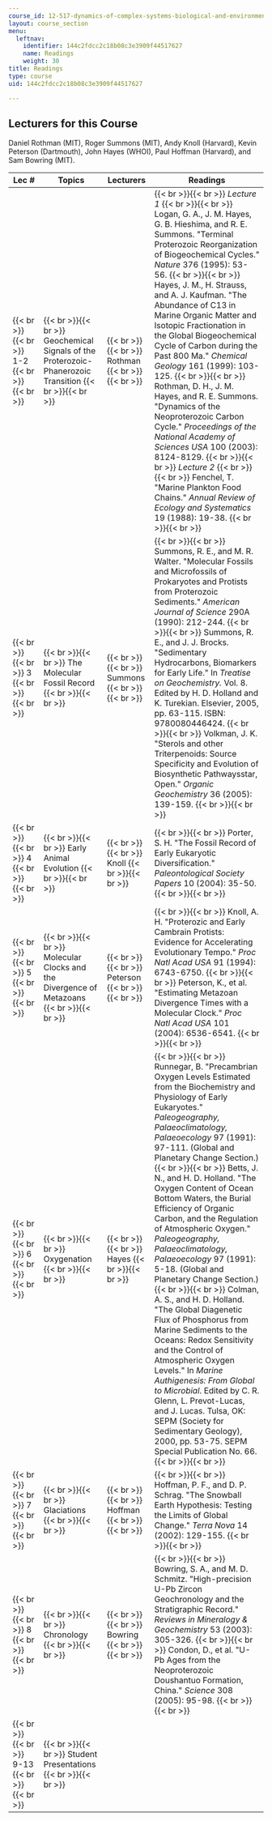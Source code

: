 ```yaml
---
course_id: 12-517-dynamics-of-complex-systems-biological-and-environmental-coevolution-preceding-the-cambrian-explosion-spring-2005
layout: course_section
menu:
  leftnav:
    identifier: 144c2fdcc2c18b08c3e3909f44517627
    name: Readings
    weight: 30
title: Readings
type: course
uid: 144c2fdcc2c18b08c3e3909f44517627

---
```


Lecturers for this Course
-------------------------

Daniel Rothman (MIT), Roger Summons (MIT), Andy Knoll (Harvard), Kevin Peterson (Dartmouth), John Hayes (WHOI), Paul Hoffman (Harvard), and Sam Bowring (MIT).

| Lec # | Topics | Lecturers | Readings |
| --- | --- | --- | --- |
|  {{< br >}}{{< br >}} 1-2 {{< br >}}{{< br >}}  |  {{< br >}}{{< br >}} Geochemical Signals of the Proterozoic-Phanerozoic Transition {{< br >}}{{< br >}}  |  {{< br >}}{{< br >}} Rothman {{< br >}}{{< br >}}  |  {{< br >}}{{< br >}} _Lecture 1_ {{< br >}}{{< br >}} Logan, G. A., J. M. Hayes, G. B. Hieshima, and R. E. Summons. "Terminal Proterozoic Reorganization of Biogeochemical Cycles." _Nature_ 376 (1995): 53-56. {{< br >}}{{< br >}} Hayes, J. M., H. Strauss, and A. J. Kaufman. "The Abundance of C13 in Marine Organic Matter and Isotopic Fractionation in the Global Biogeochemical Cycle of Carbon during the Past 800 Ma." _Chemical Geology_ 161 (1999): 103-125. {{< br >}}{{< br >}} Rothman, D. H., J. M. Hayes, and R. E. Summons. "Dynamics of the Neoproterozoic Carbon Cycle." _Proceedings of the National Academy of Sciences USA_ 100 (2003): 8124-8129. {{< br >}}{{< br >}} _Lecture 2_ {{< br >}}{{< br >}} Fenchel, T. "Marine Plankton Food Chains." _Annual Review of Ecology and Systematics_ 19 (1988): 19-38. {{< br >}}{{< br >}}  |
|  {{< br >}}{{< br >}} 3 {{< br >}}{{< br >}}  |  {{< br >}}{{< br >}} The Molecular Fossil Record {{< br >}}{{< br >}}  |  {{< br >}}{{< br >}} Summons {{< br >}}{{< br >}}  |  {{< br >}}{{< br >}} Summons, R. E., and M. R. Walter. "Molecular Fossils and Microfossils of Prokaryotes and Protists from Proterozoic Sediments." _American Journal of Science_ 290A (1990): 212-244. {{< br >}}{{< br >}} Summons, R. E., and J. J. Brocks. "Sedimentary Hydrocarbons, Biomarkers for Early Life." In _Treatise on Geochemistry._ Vol. 8. Edited by H. D. Holland and K. Turekian. Elsevier, 2005, pp. 63-115. ISBN: 9780080446424. {{< br >}}{{< br >}} Volkman, J. K. "Sterols and other Triterpenoids: Source Specificity and Evolution of Biosynthetic Pathwaysstar, Open." _Organic Geochemistry_ 36 (2005): 139-159. {{< br >}}{{< br >}}  |
|  {{< br >}}{{< br >}} 4 {{< br >}}{{< br >}}  |  {{< br >}}{{< br >}} Early Animal Evolution {{< br >}}{{< br >}}  |  {{< br >}}{{< br >}} Knoll {{< br >}}{{< br >}}  |  {{< br >}}{{< br >}} Porter, S. H. "The Fossil Record of Early Eukaryotic Diversification." _Paleontological Society Papers_ 10 (2004): 35-50. {{< br >}}{{< br >}}  |
|  {{< br >}}{{< br >}} 5 {{< br >}}{{< br >}}  |  {{< br >}}{{< br >}} Molecular Clocks and the Divergence of Metazoans {{< br >}}{{< br >}}  |  {{< br >}}{{< br >}} Peterson {{< br >}}{{< br >}}  |  {{< br >}}{{< br >}} Knoll, A. H. "Proterozic and Early Cambrain Protists: Evidence for Accelerating Evolutionary Tempo." _Proc Natl Acad USA_ 91 (1994): 6743-6750. {{< br >}}{{< br >}} Peterson, K., et al. "Estimating Metazoan Divergence Times with a Molecular Clock." _Proc Natl Acad USA_ 101 (2004): 6536-6541. {{< br >}}{{< br >}}  |
|  {{< br >}}{{< br >}} 6 {{< br >}}{{< br >}}  |  {{< br >}}{{< br >}} Oxygenation {{< br >}}{{< br >}}  |  {{< br >}}{{< br >}} Hayes {{< br >}}{{< br >}}  |  {{< br >}}{{< br >}} Runnegar, B. "Precambrian Oxygen Levels Estimated from the Biochemistry and Physiology of Early Eukaryotes." _Paleogeography, Palaeoclimatology, Palaeoecology_ 97 (1991): 97-111. (Global and Planetary Change Section.) {{< br >}}{{< br >}} Betts, J. N., and H. D. Holland. "The Oxygen Content of Ocean Bottom Waters, the Burial Efficiency of Organic Carbon, and the Regulation of Atmospheric Oxygen." _Paleogeography, Palaeoclimatology, Palaeoecology_ 97 (1991): 5-18. (Global and Planetary Change Section.) {{< br >}}{{< br >}} Colman, A. S., and H. D. Holland. "The Global Diagenetic Flux of Phosphorus from Marine Sediments to the Oceans: Redox Sensitivity and the Control of Atmospheric Oxygen Levels." In _Marine Authigenesis: From Global to Microbial_. Edited by C. R. Glenn, L. Prevot-Lucas, and J. Lucas. Tulsa, OK: SEPM (Society for Sedimentary Geology), 2000, pp. 53-75. SEPM Special Publication No. 66. {{< br >}}{{< br >}}  |
|  {{< br >}}{{< br >}} 7 {{< br >}}{{< br >}}  |  {{< br >}}{{< br >}} Glaciations {{< br >}}{{< br >}}  |  {{< br >}}{{< br >}} Hoffman {{< br >}}{{< br >}}  |  {{< br >}}{{< br >}} Hoffman, P. F., and D. P. Schrag. "The Snowball Earth Hypothesis: Testing the Limits of Global Change." _Terra Nova_ 14 (2002): 129-155. {{< br >}}{{< br >}}  |
|  {{< br >}}{{< br >}} 8 {{< br >}}{{< br >}}  |  {{< br >}}{{< br >}} Chronology {{< br >}}{{< br >}}  |  {{< br >}}{{< br >}} Bowring {{< br >}}{{< br >}}  |  {{< br >}}{{< br >}} Bowring, S. A., and M. D. Schmitz. "High-precision U-Pb Zircon Geochronology and the Stratigraphic Record." _Reviews in Mineralogy & Geochemistry_ 53 (2003): 305-326. {{< br >}}{{< br >}} Condon, D., et al. "U-Pb Ages from the Neoproterozoic Doushantuo Formation, China." _Science_ 308 (2005): 95-98. {{< br >}}{{< br >}}  |
|  {{< br >}}{{< br >}} 9-13 {{< br >}}{{< br >}}  |  {{< br >}}{{< br >}} Student Presentations {{< br >}}{{< br >}}  | &nbsp; |